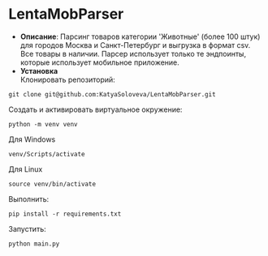 # LentaMobParser
* **Описание**: Парсинг товаров категории 'Животные' (более 100 штук) для городов Москва и Санкт-Петербург и выгрузка в формат csv. Все товары в наличии.
Парсер использует только те эндпоинты, которые использует мобильное приложение.
* **Установка**  
Клонировать репозиторий:

```
git clone git@github.com:KatyaSoloveva/LentaMobParser.git
```  

Создать и активировать виртуальное окружение:
```
python -m venv venv
```

Для Windows
```
venv/Scripts/activate
```

Для Linux
```
source venv/bin/activate
```
Выполнить:
```
pip install -r requirements.txt
```

Запустить:
```
python main.py
```